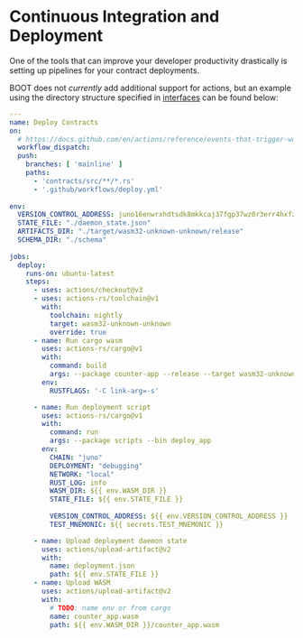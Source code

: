 # Continuous Integration and Deployment
One of the tools that can improve your developer productivity drastically is setting up pipelines for your contract deployments. 

BOOT does not *currently* add additional support for actions, but an example using the directory structure specified in [interfaces](./interfaces) can be found below:

```yaml
---  
name: Deploy Contracts  
on:  
  # https://docs.github.com/en/actions/reference/events-that-trigger-workflows#workflow_dispatch  
  workflow_dispatch:  
  push:  
    branches: [ 'mainline' ]  
    paths:  
      - 'contracts/src/**/*.rs'  
      - '.github/workflows/deploy.yml'  
  
env:
  VERSION_CONTROL_ADDRESS: juno16enwrxhdtsdk8mkkcaj37fgp37wz0r3err4hxfz52lcdyayexnxs4468mu  
  STATE_FILE: "./daemon_state.json"  
  ARTIFACTS_DIR: "./target/wasm32-unknown-unknown/release"  
  SCHEMA_DIR: "./schema"  
  
jobs:  
  deploy:  
    runs-on: ubuntu-latest  
    steps:  
      - uses: actions/checkout@v3  
      - uses: actions-rs/toolchain@v1  
        with:  
          toolchain: nightly  
          target: wasm32-unknown-unknown  
          override: true  
      - name: Run cargo wasm  
        uses: actions-rs/cargo@v1  
        with:  
          command: build  
          args: --package counter-app --release --target wasm32-unknown-unknown  
        env:  
          RUSTFLAGS: '-C link-arg=-s'  

      - name: Run deployment script  
        uses: actions-rs/cargo@v1  
        with:  
          command: run  
          args: --package scripts --bin deploy_app  
        env:  
          CHAIN: "juno"  
          DEPLOYMENT: "debugging"  
          NETWORK: "local"  
          RUST_LOG: info  
          WASM_DIR: ${{ env.WASM_DIR }}  
          STATE_FILE: ${{ env.STATE_FILE }}  
  
          VERSION_CONTROL_ADDRESS: ${{ env.VERSION_CONTROL_ADDRESS }}  
          TEST_MNEMONIC: ${{ secrets.TEST_MNEMONIC }}  

      - name: Upload deployment daemon state  
        uses: actions/upload-artifact@v2  
        with:  
          name: deployment.json  
          path: ${{ env.STATE_FILE }}  
      - name: Upload WASM  
        uses: actions/upload-artifact@v2  
        with:  
          # TODO: name env or from cargo  
          name: counter_app.wasm  
          path: ${{ env.WASM_DIR }}/counter_app.wasm
```
